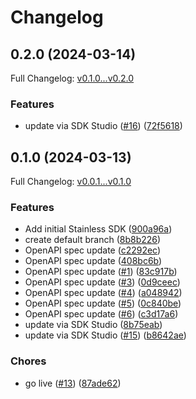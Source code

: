 # Changelog

## 0.2.0 (2024-03-14)

Full Changelog: [v0.1.0...v0.2.0](https://github.com/hdemirev/hari-public-repo/compare/v0.1.0...v0.2.0)

### Features

* update via SDK Studio ([#16](https://github.com/hdemirev/hari-public-repo/issues/16)) ([72f5618](https://github.com/hdemirev/hari-public-repo/commit/72f56182174f2347da198b03db783ea23f8e774a))

## 0.1.0 (2024-03-13)

Full Changelog: [v0.0.1...v0.1.0](https://github.com/hdemirev/hari-public-repo/compare/v0.0.1...v0.1.0)

### Features

* Add initial Stainless SDK ([900a96a](https://github.com/hdemirev/hari-public-repo/commit/900a96ad46e7b7833953460db7244e1cdc367c66))
* create default branch ([8b8b226](https://github.com/hdemirev/hari-public-repo/commit/8b8b2265496947d7c1a7528fbfce7489ceb90c28))
* OpenAPI spec update ([c2292ec](https://github.com/hdemirev/hari-public-repo/commit/c2292ecdf8c9c7e5053603fb45760b61bc8b4ce8))
* OpenAPI spec update ([408bc6b](https://github.com/hdemirev/hari-public-repo/commit/408bc6b0012fcf3b85120f20b14f102d81a7611e))
* OpenAPI spec update ([#1](https://github.com/hdemirev/hari-public-repo/issues/1)) ([83c917b](https://github.com/hdemirev/hari-public-repo/commit/83c917b93afdcb4627000501a95db1b2d68978b6))
* OpenAPI spec update ([#3](https://github.com/hdemirev/hari-public-repo/issues/3)) ([0d9ceec](https://github.com/hdemirev/hari-public-repo/commit/0d9ceec4c7b6828b37edf1b44d9813c8779def72))
* OpenAPI spec update ([#4](https://github.com/hdemirev/hari-public-repo/issues/4)) ([a048942](https://github.com/hdemirev/hari-public-repo/commit/a0489422953d4755cb93d25ee35541e29ec988a3))
* OpenAPI spec update ([#5](https://github.com/hdemirev/hari-public-repo/issues/5)) ([0c840be](https://github.com/hdemirev/hari-public-repo/commit/0c840be1e92b6d93a59311222c73292459a6dc5f))
* OpenAPI spec update ([#6](https://github.com/hdemirev/hari-public-repo/issues/6)) ([c3d17a6](https://github.com/hdemirev/hari-public-repo/commit/c3d17a6fe92a60dc10133ed1208eb193ce8b5d8c))
* update via SDK Studio ([8b75eab](https://github.com/hdemirev/hari-public-repo/commit/8b75eab3a3d6df6cb77176d3c7307ceea153a465))
* update via SDK Studio ([#15](https://github.com/hdemirev/hari-public-repo/issues/15)) ([b8642ae](https://github.com/hdemirev/hari-public-repo/commit/b8642ae70f1f4a7878fb598fb3717cd7bb04539c))


### Chores

* go live ([#13](https://github.com/hdemirev/hari-public-repo/issues/13)) ([87ade62](https://github.com/hdemirev/hari-public-repo/commit/87ade62ef58ae5396a480c1f46b7d431ee01454d))

